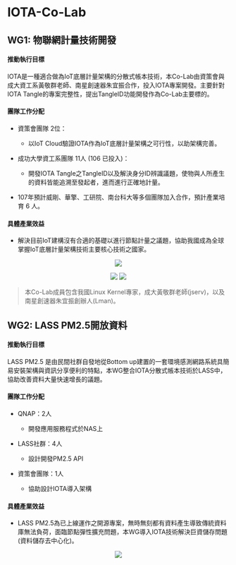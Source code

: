 # IOTA-Co-Lab

## WG1: 物聯網計量技術開發 

#### 推動執行目標
IOTA是一種適合做為IoT底層計量架構的分散式帳本技術，本Co-Lab由資策會與成大資工系黃敬群老師、南星創速器朱宜振合作，投入IOTA專案開發。主要針對 IOTA Tangle的專案完整性，提出TangleID功能開發作為Co-Lab主要標的。

#### 團隊工作分配

* 資策會團隊 2位：
  * 以IoT Cloud驗證IOTA作為IoT底層計量架構之可行性，以助架構完善。

* 成功大學資工系團隊 11人 (106 已投入)：
  * 開發IOTA Tangle之TangleID以及解決身分ID辨識議題，使物與人所產生的資料皆能追溯至發起者，進而進行正確地計量。

* 107年預計威剛、華擎、工研院、南台科大等多個團隊加入合作，預計產業培育 6 人。


#### 具體產業效益
* 解決目前IoT建構沒有合適的基礎以進行節點計量之議題，協助我國成為全球掌握IoT底層計量架構技術主要核心技術之國家。

<p align="center">
  <img src="https://github.com/twoss-io/IOTA-Co-Lab/blob/master/img/iota_intro1.png">
</p>

<p align="center">
  <img src="https://github.com/twoss-io/IOTA-Co-Lab/blob/master/img/iota_intro2.png">
  <img src="https://github.com/twoss-io/IOTA-Co-Lab/blob/master/img/iota_intro3.png">
</p>

> 本Co-Lab成員包含我國Linux Kernel專家，成大黃敬群老師(jserv)，以及南星創速器朱宜振創辦人(Lman)。

## WG2: LASS PM2.5開放資料

#### 推動執行目標
LASS PM2.5 是由民間社群自發地從Bottom up建置的一套環境感測網路系統具簡易安裝架構與資訊分享便利的特點，本WG整合IOTA分散式帳本技術於LASS中，協助改善資料大量快速增長的議題。

#### 團隊工作分配

* QNAP：2人
  * 開發應用服務程式於NAS上
 
* LASS社群：4人
  * 設計開發PM2.5 API
 
* 資策會團隊：1人
  * 協助設計IOTA導入架構

#### 具體產業效益
* LASS PM2.5為已上線運作之開源專案，無時無刻都有資料產生導致傳統資料庫無法負荷，面臨節點彈性擴充問題，本WG導入IOTA技術解決巨資儲存問題(資料儲存去中心化)。

<p align="center">
  <img src="https://github.com/twoss-io/IOTA-Co-Lab/blob/master/img/iota_intro4.png">
</p>

